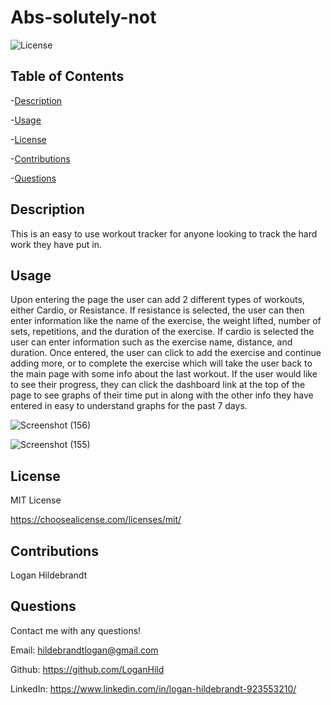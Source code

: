 
  # Abs-solutely-not

  ![License](https://img.shields.io/badge/license-MITLicense-success?style=plastic&logo=appveyor)

  ## Table of Contents
  -[Description](#description)

  -[Usage](#usage)

  -[License](#license)

  -[Contributions](#contributions)

  -[Questions](#questions)


  ## Description
  This is an easy to use workout tracker for anyone looking to track the hard work they have put in.

  ## Usage
  Upon entering the page the user can add 2 different types of workouts, either Cardio, or Resistance. If resistance is selected, the user can then enter information like the name of the exercise, the weight lifted, number of sets, repetitions, and the duration of the exercise. If cardio is selected the user can enter information such as the exercise name, distance, and duration. Once entered, the user can click to add the exercise and continue adding more, or to complete the exercise which will take the user back to the main page with some info about the last workout. If the user would like to see their progress, they can click the dashboard link at the top of the page to see graphs of their time put in along with the other info they have entered in easy to understand graphs for the past 7 days. 
  
  ![Screenshot (156)](https://user-images.githubusercontent.com/82903685/139779678-4536035b-570b-4d36-84b9-2ff80ccb21aa.png)

  
  ![Screenshot (155)](https://user-images.githubusercontent.com/82903685/139779611-a198ec17-8366-426e-b2f0-03cf333d76bc.png)


  ## License
 
  MIT License

  <https://choosealicense.com/licenses/mit/>

  ## Contributions
  Logan Hildebrandt

  ## Questions
  Contact me with any questions!

  Email: <hildebrandtlogan@gmail.com>

  Github: <https://github.com/LoganHild>
  
  LinkedIn: <https://www.linkedin.com/in/logan-hildebrandt-923553210/>

